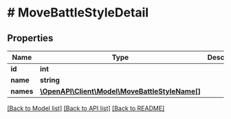 # # MoveBattleStyleDetail

## Properties

Name | Type | Description | Notes
------------ | ------------- | ------------- | -------------
**id** | **int** |  | [readonly]
**name** | **string** |  |
**names** | [**\OpenAPI\Client\Model\MoveBattleStyleName[]**](MoveBattleStyleName.md) |  |

[[Back to Model list]](../../README.md#models) [[Back to API list]](../../README.md#endpoints) [[Back to README]](../../README.md)
